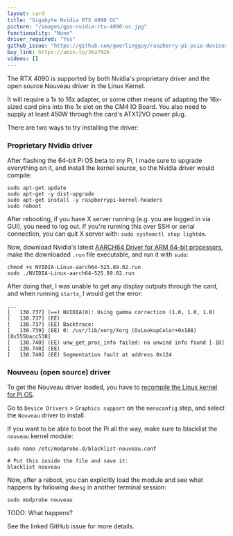 ```yaml
---
layout: card
title: "Gigabyte Nvidia RTX 4090 OC"
picture: "/images/gpu-nvidia-rtx-4090-oc.jpg"
functionality: "None"
driver_required: "Yes"
github_issue: "https://github.com/geerlingguy/raspberry-pi-pcie-devices/issues/504"
buy_link: https://amzn.to/3KaTN26
videos: []
---
```

The RTX 4090 is supported by both Nvidia's proprietary driver and the open source Nouveau driver in the Linux Kernel.

It will require a 1x to 16x adapter, or some other means of adapting the 16x-sized card pins into the 1x slot on the CM4 IO Board. You also need to supply at least 450W through the card's ATX12VO power plug.

There are two ways to try installing the driver:

### Proprietary Nvidia driver

After flashing the 64-bit Pi OS beta to my Pi, I made sure to upgrade everything on it, and install the kernel source, so the Nvidia driver would compile:

```
sudo apt-get update
sudo apt-get -y dist-upgrade
sudo apt-get install -y raspberrypi-kernel-headers
sudo reboot
```

After rebooting, if you have X server running (e.g. you are logged in via GUI), you need to log out. If you're running this over SSH or serial connection, you can quit X server with: `sudo systemctl stop lightdm`.

Now, download Nvidia's latest [AARCH64 Driver for ARM 64-bit processors](https://www.nvidia.com/en-us/drivers/unix/linux-aarch64-archive/), make the downloaded `.run` file executable, and run it with `sudo`:

```
chmod +x NVIDIA-Linux-aarch64-525.89.02.run
sudo ./NVIDIA-Linux-aarch64-525.89.02.run
```

After doing that, I was unable to get any display outputs through the card, and when running `startx`, I would get the error:

```
...
[   130.737] (==) NVIDIA(0): Using gamma correction (1.0, 1.0, 1.0)
[   130.737] (EE) 
[   130.737] (EE) Backtrace:
[   130.739] (EE) 0: /usr/lib/xorg/Xorg (OsLookupColor+0x188) [0x555bacc538]
[   130.740] (EE) unw_get_proc_info failed: no unwind info found [-10]
[   130.740] (EE) 
[   130.740] (EE) Segmentation fault at address 0x124
```

### Nouveau (open source) driver

To get the Nouveau driver loaded, you have to [recompile the Linux kernel for Pi OS](https://github.com/geerlingguy/raspberry-pi-pcie-devices/tree/master/extras/cross-compile).

Go to `Device Drivers` > `Graphics support` on the `menuconfig` step, and select the `Nouveau` driver to install.

If you want to be able to boot the Pi all the way, make sure to blacklist the `nouveau` kernel module:

```
sudo nano /etc/modprobe.d/blacklist-nouveau.conf

# Put this inside the file and save it:
blacklist nouveau
```

Now, after a reboot, you can explicitly load the module and see what happens by following `dmesg` in another terminal session:

```
sudo modprobe nouveau
```

TODO: What happens?

See the linked GitHub issue for more details.
